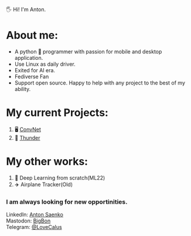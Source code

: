 🖐️ Hi! I'm Anton. 
# About me:
* A python 🐍 programmer with passion for mobile and desktop application. 
* Use Linux as daily driver. 
* Exited for AI era.
* Fediverse Fan
* Support open source. Happy to help with any project to the best of my ability. 
# My current Projects: 

1. 🖥️ [ConvNet](https://github.com/MrAntonS/Convenient-Networking) 
2. 📱 [Thunder](https://github.com/hjiangsu/thunder)

# My other works:

1. 🤖 Deep Learning from scratch(ML22)
2. ✈️ Airplane Tracker(Old)

### I am always looking for new opportinities.
LinkedIn: [Anton Saenko](https://www.linkedin.com/in/anton-saenko/)\
Mastodon: [BigBon](https://techhub.social/@bigbon)\
Telegram: [@LoveCalus](https://t.me/LoveCalus) 
